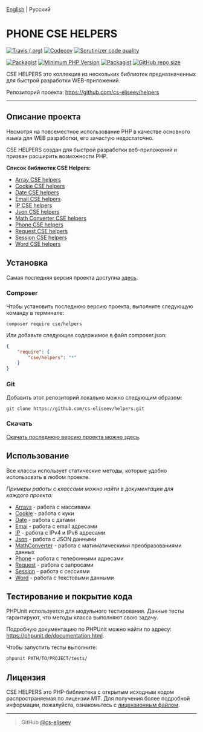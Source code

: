[English](https://github.com/cs-eliseev/helpers/blob/master/README.md) | Русский

PHONE CSE HELPERS
=======

[![Travis (.org)](https://img.shields.io/travis/cs-eliseev/helpers.svg?style=flat-square)](https://travis-ci.org/cs-eliseev/helpers)
[![Codecov](https://img.shields.io/codecov/c/github/cs-eliseev/helpers.svg?style=flat-square)](https://codecov.io/gh/cs-eliseev/helpers)
[![Scrutinizer code quality](https://img.shields.io/scrutinizer/g/cs-eliseev/helpers.svg?style=flat-square)](https://scrutinizer-ci.com/g/cs-eliseev/helpers/?branch=master)

[![Packagist](https://img.shields.io/packagist/v/cse/helpers.svg?style=flat-square)](https://packagist.org/packages/cse/helpers)
[![Minimum PHP Version](https://img.shields.io/badge/php-%3E%3D%207.1-8892BF.svg?style=flat-square)](https://packagist.org/packages/cse/helpers)
[![Packagist](https://img.shields.io/packagist/l/cse/helpers.svg?style=flat-square)](https://github.com/cs-eliseev/helpers/blob/master/LICENSE.md)
[![GitHub repo size](https://img.shields.io/github/repo-size/cs-eliseev/helpers.svg?style=flat-square)](https://github.com/cs-eliseev/helpers/archive/master.zip)

CSE HELPERS это коллекция из нескольких библиотек предназначенных для быстрой разработки WEB-приложений. 

Репозиторий проекта: https://github.com/cs-eliseev/helpers

***


## Описание проекта

Несмотря на повсеместное использование PHP в качестве основного языка для WEB разработки, его зачастую недостаточно.

CSE HELPERS создан для быстрой разработки веб-приложений и призван расширить возможности PHP.

**Список библиотек CSE Helpers:**
* [Array CSE helpers](https://github.com/cs-eliseev/helpers-arrays)
* [Cookie CSE helpers](https://github.com/cs-eliseev/helpers-cookie)
* [Date CSE helpers](https://github.com/cs-eliseev/helpers-date)
* [Email CSE helpers](https://github.com/cs-eliseev/helpers-email)
* [IP CSE helpers](https://github.com/cs-eliseev/helpers-ip)
* [Json CSE helpers](https://github.com/cs-eliseev/helpers-json)
* [Math Converter CSE helpers](https://github.com/cs-eliseev/helpers-math-converter)
* [Phone CSE helpers](https://github.com/cs-eliseev/helpers-phone)
* [Request CSE helpers](https://github.com/cs-eliseev/helpers-request)
* [Session CSE helpers](https://github.com/cs-eliseev/helpers-session)
* [Word CSE helpers](https://github.com/cs-eliseev/helpers-word)


## Установка

Самая последняя версия проекта доступна [здесь](https://github.com/cs-eliseev/helpers).

### Composer

Чтобы установить последнюю версию проекта, выполните следующую команду в терминале:
```shell
composer require cse/helpers
```

Или добавьте следующее содержимое в файл composer.json:
```json
{
    "require": {
        "cse/helpers": "*"
    }
}
```

### Git

Добавить этот репозиторий локально можно следующим образом:
```shell
git clone https://github.com/cs-eliseev/helpers.git
```

### Скачать

[Скачать последнюю версию проекта можно здесь](https://github.com/cs-eliseev/helpers/archive/master.zip).

## Использование

Все классы использует статические методы, которые удобно использовать в любом проекте.

_Примеры работы с классами можно найти в документации для каждого проекта:_
* [Arrays](https://github.com/cs-eliseev/helpers-arrays) - работа с массивами
* [Cookie](https://github.com/cs-eliseev/helpers-cookie) - работа с куки
* [Date](https://github.com/cs-eliseev/helpers-date) - работа с датами
* [Emai](https://github.com/cs-eliseev/helpers-email) - работа с email адресами
* [IP](https://github.com/cs-eliseev/helpers-ip) - работа с IPv4 и IPv6 адресами
* [Json](https://github.com/cs-eliseev/helpers-json) - работа c JSON данными
* [MathConverter](https://github.com/cs-eliseev/helpers-math-converter) - работа с матиматическими преобразованиями данных
* [Phone](https://github.com/cs-eliseev/helpers-phone) - работа с телефонными адресами
* [Request](https://github.com/cs-eliseev/helpers-request) - работа с запросами
* [Session](https://github.com/cs-eliseev/helpers-session) - работа с сессиями
* [Word](https://github.com/cs-eliseev/helpers-word) - работа с текстовыми данными


## Тестирование и покрытие кода

PHPUnit используется для модульного тестирования. Данные тесты гарантируют, что методы класса выполняют свою задачу.

Подробную документацию по PHPUnit можно найти по адресу: https://phpunit.de/documentation.html.

Чтобы запустить тесты выполните:
```bash
phpunit PATH/TO/PROJECT/tests/
```


## Лицензия

CSE HELPERS это PHP-библиотека с открытым исходным кодом распространяемая по лицензии MIT. Для получения более подробной информации, пожалуйста, ознакомьтесь с [лицензионным файлом](https://github.com/cs-eliseev/helpers/blob/master/LICENSE.md).

***

> GitHub [@cs-eliseev](https://github.com/cs-eliseev)